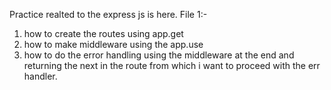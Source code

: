 Practice realted to the express js is here.
File 1:-
1. how to create the routes using app.get
2. how to make middleware using the app.use
3. how to do the error handling using the middleware at the end and returning the next in the route from which i want to proceed with the err handler. 

